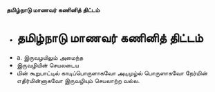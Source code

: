 **தமிழ்நாடு மாணவர் கணினித் திட்டம்**
- # தமிழ்நாடு மாணவர் கணினித் திட்டம்
- a. இருவழயிலும் அமைந்த
- இருவழியின் செயலடைய
- மின் கூறுபாட்டில் காடிப்பொருளாகவோ அடிமுழ்ல் பொருளாகவோ நேர்மின் எதிர்மின்னாகவோ இருவழியும் செயலாற்ற வல்ல.

